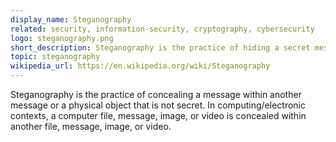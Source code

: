 ```yaml
---
display_name: Steganography
related: security, information-security, cryptography, cybersecurity
logo: steganography.png
short_description: Steganography is the practice of hiding a secret message in something that is not secret.
topic: steganography
wikipedia_url: https://en.wikipedia.org/wiki/Steganography
---
```

Steganography is the practice of concealing a message within another message or a physical object that is not secret. In computing/electronic contexts, a computer file, message, image, or video is concealed within another file, message, image, or video.
